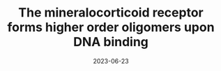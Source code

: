 ---
title: "The mineralocorticoid receptor forms higher order oligomers upon DNA binding"
date: "2023-06-23"
authors: "Fettweis G, Johnson TA, Almeida-Prieto B, Presman DM, Hager GL, Alvarez de la Rosa D"
reviewers: "Wankowicz S, Bergmann L, Fraser JS"
image: "/static/img/reviews/2023_fettweis.jpg"

peer-review:
 - biorxiv_version: "2023.01.26.525752v2"
 - disqus: "2us33ce"
---